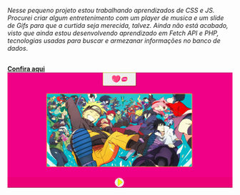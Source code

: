 *Nesse pequeno projeto estou trabalhando aprendizados de CSS e JS. Procurei criar algum entretenimento com um player de musica e um slide de Gifs para que a curtida seja merecida, talvez. Ainda não está acabado, visto que ainda estou desenvolvendo aprendizado em Fetch API e PHP, tecnologias usadas para buscar e armezanar informações no banco de dados*. 
##
**[Confira aqui](https://helenosalgado.github.io/estudos/exercicios-javascript/botao-de-curtir/index.html)**
<br>
![](img/captura-botao-de-curtir.png)